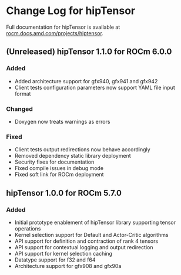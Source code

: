 # Change Log for hipTensor

Full documentation for hipTensor is available at [rocm.docs.amd.com/projects/hiptensor](https://rocm.docs.amd.com/projects/hipTensor/en/latest/index.html).

## (Unreleased) hipTensor 1.1.0  for ROCm 6.0.0

### Added
- Added architecture support for gfx940, gfx941 and gfx942
- Client tests configuration parameters now support YAML file input format

### Changed
- Doxygen now treats warnings as errors

### Fixed
- Client tests output redirections now behave accordingly
- Removed dependency static library deployment
- Security fixes for documentation
- Fixed compile issues in debug mode
- Fixed soft link for ROCm deployment

## hipTensor 1.0.0  for ROCm 5.7.0

### Added
- Initial prototype enablement of hipTensor library supporting tensor operations
- Kernel selection support for Default and Actor-Critic algorithms
- API support for definition and contraction of rank 4 tensors
- API support for contextual logging and output redirection
- API support for kernel selection caching
- Datatype support for f32 and f64
- Architecture support for gfx908 and gfx90a
